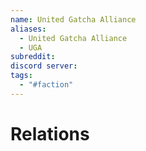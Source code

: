 ```yaml
---
name: United Gatcha Alliance
aliases:
  - United Gatcha Alliance
  - UGA
subreddit: 
discord server: 
tags:
  - "#faction"
---
```

# Relations
